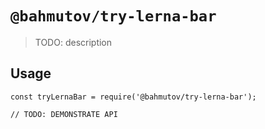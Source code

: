 # `@bahmutov/try-lerna-bar`

> TODO: description

## Usage

```
const tryLernaBar = require('@bahmutov/try-lerna-bar');

// TODO: DEMONSTRATE API
```
